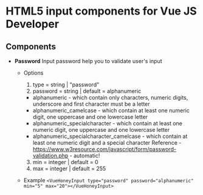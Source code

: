 # HTML5 input components for Vue JS Developer

## Components

* **Password**
    Input password help you to validate user's input
    * Options
      1. type = string | "password"
      2. password = string | default = alphanumeric
        * alphanumeric - which contain only characters, numeric digits, underscore and first character must be a letter
        * alphanumeric_camelcase - which contain at least one numeric digit, one uppercase and one lowercase letter
        * alphanumeric_specialcharacter - which contain at least one numeric digit, one uppercase and one lowercase letter
        * alphanumeric_specialcharacter_camelcase - which contain at least one numeric digit and a special character
        Reference - https://www.w3resource.com/javascript/form/password-validation.php - automatic!
        
      3. min = integer | default = 0
      4. max = integer | default = 255
    * Example `<VueHoneyInput type="password" password="alphanumeric" min="5" max="20"></VueHoneyInput>`
